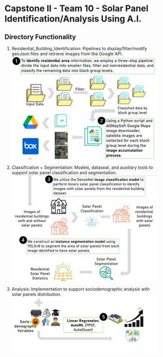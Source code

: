 # Capstone II - Team 10 - Solar Panel Identification/Analysis Using A.I.

## Directory Functionality
1. Residential_Building_Identification: Pipelines to display/filter/modify geoJson files and retrieve images from the Google API. 
![Cover](meta/1.PNG)

2. Classification + Segmentation: Models, dataseat, and auxiliary tools to support solar panel classification and segmentation.
![Cover](meta/2.PNG)

3. Analysis: Implementation to support sociodemographic analysis with solar panels distribution.
![Cover](meta/3.PNG)
